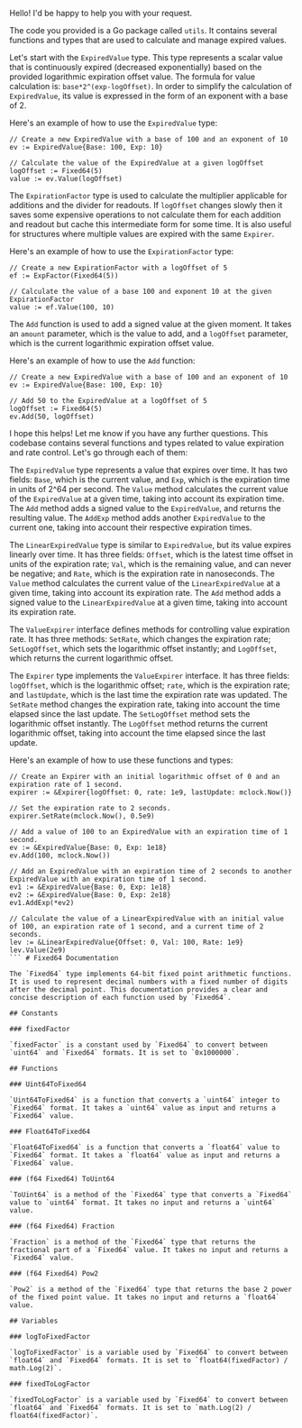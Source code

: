 Hello! I'd be happy to help you with your request. 

The code you provided is a Go package called `utils`. It contains several functions and types that are used to calculate and manage expired values. 

Let's start with the `ExpiredValue` type. This type represents a scalar value that is continuously expired (decreased exponentially) based on the provided logarithmic expiration offset value. The formula for value calculation is: `base*2^(exp-logOffset)`. In order to simplify the calculation of `ExpiredValue`, its value is expressed in the form of an exponent with a base of 2. 

Here's an example of how to use the `ExpiredValue` type:

```
// Create a new ExpiredValue with a base of 100 and an exponent of 10
ev := ExpiredValue{Base: 100, Exp: 10}

// Calculate the value of the ExpiredValue at a given logOffset
logOffset := Fixed64(5)
value := ev.Value(logOffset)
```

The `ExpirationFactor` type is used to calculate the multiplier applicable for additions and the divider for readouts. If `logOffset` changes slowly then it saves some expensive operations to not calculate them for each addition and readout but cache this intermediate form for some time. It is also useful for structures where multiple values are expired with the same `Expirer`.

Here's an example of how to use the `ExpirationFactor` type:

```
// Create a new ExpirationFactor with a logOffset of 5
ef := ExpFactor(Fixed64(5))

// Calculate the value of a base 100 and exponent 10 at the given ExpirationFactor
value := ef.Value(100, 10)
```

The `Add` function is used to add a signed value at the given moment. It takes an `amount` parameter, which is the value to add, and a `logOffset` parameter, which is the current logarithmic expiration offset value. 

Here's an example of how to use the `Add` function:

```
// Create a new ExpiredValue with a base of 100 and an exponent of 10
ev := ExpiredValue{Base: 100, Exp: 10}

// Add 50 to the ExpiredValue at a logOffset of 5
logOffset := Fixed64(5)
ev.Add(50, logOffset)
```

I hope this helps! Let me know if you have any further questions. This codebase contains several functions and types related to value expiration and rate control. Let's go through each of them:

The `ExpiredValue` type represents a value that expires over time. It has two fields: `Base`, which is the current value, and `Exp`, which is the expiration time in units of 2^64 per second. The `Value` method calculates the current value of the `ExpiredValue` at a given time, taking into account its expiration time. The `Add` method adds a signed value to the `ExpiredValue`, and returns the resulting value. The `AddExp` method adds another `ExpiredValue` to the current one, taking into account their respective expiration times.

The `LinearExpiredValue` type is similar to `ExpiredValue`, but its value expires linearly over time. It has three fields: `Offset`, which is the latest time offset in units of the expiration rate; `Val`, which is the remaining value, and can never be negative; and `Rate`, which is the expiration rate in nanoseconds. The `Value` method calculates the current value of the `LinearExpiredValue` at a given time, taking into account its expiration rate. The `Add` method adds a signed value to the `LinearExpiredValue` at a given time, taking into account its expiration rate.

The `ValueExpirer` interface defines methods for controlling value expiration rate. It has three methods: `SetRate`, which changes the expiration rate; `SetLogOffset`, which sets the logarithmic offset instantly; and `LogOffset`, which returns the current logarithmic offset.

The `Expirer` type implements the `ValueExpirer` interface. It has three fields: `logOffset`, which is the logarithmic offset; `rate`, which is the expiration rate; and `lastUpdate`, which is the last time the expiration rate was updated. The `SetRate` method changes the expiration rate, taking into account the time elapsed since the last update. The `SetLogOffset` method sets the logarithmic offset instantly. The `LogOffset` method returns the current logarithmic offset, taking into account the time elapsed since the last update.

Here's an example of how to use these functions and types:

```
// Create an Expirer with an initial logarithmic offset of 0 and an expiration rate of 1 second.
expirer := &Expirer{logOffset: 0, rate: 1e9, lastUpdate: mclock.Now()}

// Set the expiration rate to 2 seconds.
expirer.SetRate(mclock.Now(), 0.5e9)

// Add a value of 100 to an ExpiredValue with an expiration time of 1 second.
ev := &ExpiredValue{Base: 0, Exp: 1e18}
ev.Add(100, mclock.Now())

// Add an ExpiredValue with an expiration time of 2 seconds to another ExpiredValue with an expiration time of 1 second.
ev1 := &ExpiredValue{Base: 0, Exp: 1e18}
ev2 := &ExpiredValue{Base: 0, Exp: 2e18}
ev1.AddExp(*ev2)

// Calculate the value of a LinearExpiredValue with an initial value of 100, an expiration rate of 1 second, and a current time of 2 seconds.
lev := &LinearExpiredValue{Offset: 0, Val: 100, Rate: 1e9}
lev.Value(2e9)
``` # Fixed64 Documentation

The `Fixed64` type implements 64-bit fixed point arithmetic functions. It is used to represent decimal numbers with a fixed number of digits after the decimal point. This documentation provides a clear and concise description of each function used by `Fixed64`.

## Constants

### fixedFactor

`fixedFactor` is a constant used by `Fixed64` to convert between `uint64` and `Fixed64` formats. It is set to `0x1000000`.

## Functions

### Uint64ToFixed64

`Uint64ToFixed64` is a function that converts a `uint64` integer to `Fixed64` format. It takes a `uint64` value as input and returns a `Fixed64` value.

### Float64ToFixed64

`Float64ToFixed64` is a function that converts a `float64` value to `Fixed64` format. It takes a `float64` value as input and returns a `Fixed64` value.

### (f64 Fixed64) ToUint64

`ToUint64` is a method of the `Fixed64` type that converts a `Fixed64` value to `uint64` format. It takes no input and returns a `uint64` value.

### (f64 Fixed64) Fraction

`Fraction` is a method of the `Fixed64` type that returns the fractional part of a `Fixed64` value. It takes no input and returns a `Fixed64` value.

### (f64 Fixed64) Pow2

`Pow2` is a method of the `Fixed64` type that returns the base 2 power of the fixed point value. It takes no input and returns a `float64` value.

## Variables

### logToFixedFactor

`logToFixedFactor` is a variable used by `Fixed64` to convert between `float64` and `Fixed64` formats. It is set to `float64(fixedFactor) / math.Log(2)`.

### fixedToLogFactor

`fixedToLogFactor` is a variable used by `Fixed64` to convert between `float64` and `Fixed64` formats. It is set to `math.Log(2) / float64(fixedFactor)`.